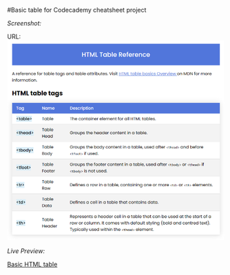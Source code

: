#Basic table for Codecademy cheatsheet project

*Screenshot:*

 URL: ![Project screenshot](./Screenshot.png?raw=true)

 *Live Preview:*

[Basic HTML table]()

